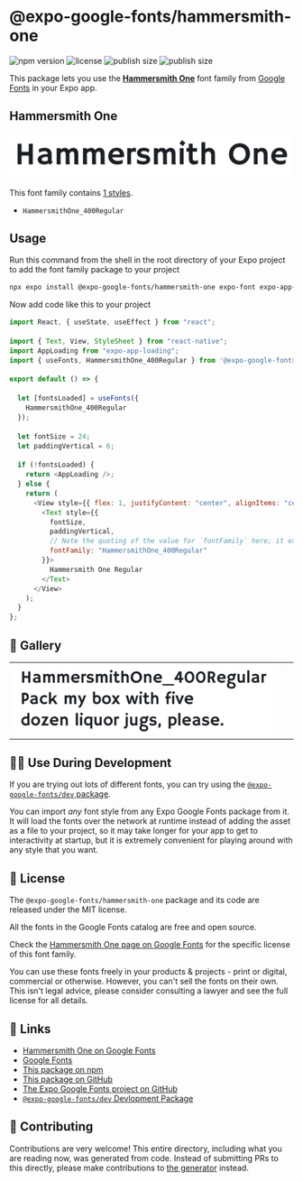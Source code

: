 # @expo-google-fonts/hammersmith-one

![npm version](https://flat.badgen.net/npm/v/@expo-google-fonts/hammersmith-one)
![license](https://flat.badgen.net/github/license/expo/google-fonts)
![publish size](https://flat.badgen.net/packagephobia/install/@expo-google-fonts/hammersmith-one)
![publish size](https://flat.badgen.net/packagephobia/publish/@expo-google-fonts/hammersmith-one)

This package lets you use the [**Hammersmith One**](https://fonts.google.com/specimen/Hammersmith+One) font family from [Google Fonts](https://fonts.google.com/) in your Expo app.

## Hammersmith One

![Hammersmith One](./font-family.png)

This font family contains [1 styles](#-gallery).

- `HammersmithOne_400Regular`

## Usage

Run this command from the shell in the root directory of your Expo project to add the font family package to your project

```sh
npx expo install @expo-google-fonts/hammersmith-one expo-font expo-app-loading
```

Now add code like this to your project

```js
import React, { useState, useEffect } from "react";

import { Text, View, StyleSheet } from "react-native";
import AppLoading from "expo-app-loading";
import { useFonts, HammersmithOne_400Regular } from '@expo-google-fonts/hammersmith-one';

export default () => {

  let [fontsLoaded] = useFonts({
    HammersmithOne_400Regular
  });

  let fontSize = 24;
  let paddingVertical = 6;

  if (!fontsLoaded) {
    return <AppLoading />;
  } else {
    return (
      <View style={{ flex: 1, justifyContent: "center", alignItems: "center" }}>
        <Text style={{
          fontSize,
          paddingVertical,
          // Note the quoting of the value for `fontFamily` here; it expects a string!
          fontFamily: "HammersmithOne_400Regular"
        }}>
          Hammersmith One Regular
        </Text>
      </View>
    );
  }
};
```

## 🔡 Gallery


||||
|-|-|-|
|![HammersmithOne_400Regular](./HammersmithOne_400Regular.ttf.png)||||


## 👩‍💻 Use During Development

If you are trying out lots of different fonts, you can try using the [`@expo-google-fonts/dev` package](https://github.com/expo/google-fonts/tree/master/font-packages/dev#readme).

You can import _any_ font style from any Expo Google Fonts package from it. It will load the fonts over the network at runtime instead of adding the asset as a file to your project, so it may take longer for your app to get to interactivity at startup, but it is extremely convenient for playing around with any style that you want.


## 📖 License

The `@expo-google-fonts/hammersmith-one` package and its code are released under the MIT license.

All the fonts in the Google Fonts catalog are free and open source.

Check the [Hammersmith One page on Google Fonts](https://fonts.google.com/specimen/Hammersmith+One) for the specific license of this font family.

You can use these fonts freely in your products & projects - print or digital, commercial or otherwise. However, you can't sell the fonts on their own. This isn't legal advice, please consider consulting a lawyer and see the full license for all details.

## 🔗 Links

- [Hammersmith One on Google Fonts](https://fonts.google.com/specimen/Hammersmith+One)
- [Google Fonts](https://fonts.google.com/)
- [This package on npm](https://www.npmjs.com/package/@expo-google-fonts/hammersmith-one)
- [This package on GitHub](https://github.com/expo/google-fonts/tree/master/font-packages/hammersmith-one)
- [The Expo Google Fonts project on GitHub](https://github.com/expo/google-fonts)
- [`@expo-google-fonts/dev` Devlopment Package](https://github.com/expo/google-fonts/tree/master/font-packages/dev)

## 🤝 Contributing

Contributions are very welcome! This entire directory, including what you are reading now, was generated from code. Instead of submitting PRs to this directly, please make contributions to [the generator](https://github.com/expo/google-fonts/tree/master/packages/generator) instead.
